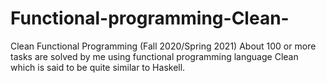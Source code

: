 # Functional-programming-Clean-
Clean Functional Programming (Fall 2020/Spring 2021)
About 100 or more tasks are solved by me using functional programming language Clean which is said to be quite similar to Haskell. 

